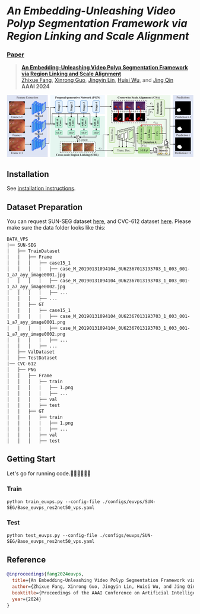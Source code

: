 #  _An Embedding-Unleashing Video Polyp Segmentation Framework via Region Linking and Scale Alignment_
<!-- Official implementation of AAAI-24 paper: An Embedding-Unleashing Video Polyp Segmentation Framework via Region Linking and Scale Alignment. -->
### [Paper]()
> [**An Embedding-Unleashing Video Polyp Segmentation Framework via Region Linking and Scale Alignment**]()         
> [Zhixue Fang](), [Xinrong Guo](), [Jingyin Lin](), [Huisi Wu](), and [Jing Qin]() \
> **AAAI 2024**

![block images](figures/overview.jpg)

## Installation
See [installation instructions](INSTALL.md).

## Dataset Preparation
You can request SUN-SEG dataset [here](https://github.com/GewelsJI/VPS.git), and CVC-612 dataset [here](https://polyp.grand-challenge.org/CVCClinicDB/).
Please make sure the data folder looks like this:
```
DATA_VPS
|── SUN-SEG
│   ├── TrainDataset
│   │   ├── Frame
│   │   │   ├── case15_1
│   │   │   |   ├── case_M_20190131094104_0U62367013193703_1_003_001-1_a7_ayy_image0001.jpg
│   │   │   |   ├── case_M_20190131094104_0U62367013193703_1_003_001-1_a7_ayy_image0002.jpg
│   │   │   |   ├── ...
│   │   │   ├── ...
│   │   ├── GT
│   │   │   ├── case15_1
│   │   │   |   ├── case_M_20190131094104_0U62367013193703_1_003_001-1_a7_ayy_image0001.png
│   │   │   |   ├── case_M_20190131094104_0U62367013193703_1_003_001-1_a7_ayy_image0002.png
│   │   │   |   ├── ...
│   │   │   ├── ...
│   ├── ValDataset
│   ├── TestDataset
|── CVC-612
│   ├── PNG
│   │   ├── Frame
│   │   │   ├── train
│   │   │   |   ├── 1.png
│   │   │   |   ├── ...
│   │   │   ├── val
│   │   │   ├── test
│   │   ├── GT
│   │   │   ├── train
│   │   │   |   ├── 1.png
│   │   │   |   ├── ...
│   │   │   ├── val
│   │   │   ├── test
```

## Getting Start
Let's go for running code.🏃‍♀️🏃‍♀️🏃‍♀️

### Train
```commandline
python train_euvps.py --config-file ./configs/euvps/SUN-SEG/Base_euvps_res2net50_vps.yaml
```

### Test
```commandline
python test_euvps.py --config-file ./configs/euvps/SUN-SEG/Base_euvps_res2net50_vps.yaml
```

## Reference
```bibtex
@inproceedings{fang2024euvps,
  title={An Embedding-Unleashing Video Polyp Segmentation Framework via Region Linking and Scale Alignment},
  author={Zhixue Fang, Xinrong Guo, Jingyin Lin, Huisi Wu, and Jing Qin},
  booktitle={Proceedings of the AAAI Conference on Artificial Intelligence},
  year={2024}
}
```

